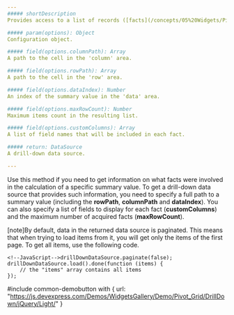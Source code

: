 ```yaml
---
##### shortDescription
Provides access to a list of records ([facts](/concepts/05%20Widgets/PivotGrid/010%20Visual%20Elements/04%20Summary%20Values.md '/Documentation/Guide/Widgets/PivotGrid/Visual_Elements/#Summary_Values')) that were used to calculate a specific summary.

##### param(options): Object
Configuration object.

##### field(options.columnPath): Array
A path to the cell in the 'column' area.

##### field(options.rowPath): Array
A path to the cell in the 'row' area.

##### field(options.dataIndex): Number
An index of the summary value in the 'data' area.

##### field(options.maxRowCount): Number
Maximum items count in the resulting list.

##### field(options.customColumns): Array
A list of field names that will be included in each fact.

##### return: DataSource
A drill-down data source.

---
```

Use this method if you need to get information on what facts were involved in the calculation of a specific summary value. To get a drill-down data source that provides such information, you need to specify a full path to a summary value (including the **rowPath**, **columnPath** and **dataIndex**). You can also specify a list of fields to display for each fact (**customColumns**) and the maximum number of acquired facts (**maxRowCount**).

[note]By default, data in the returned data source is paginated. This means that when trying to load items from it, you will get only the items of the first page. To get all items, use the following code.

    <!--JavaScript-->drillDownDataSource.paginate(false);
    drillDownDataSource.load().done(function (items) {
        // the "items" array contains all items
    });

#include common-demobutton with {
    url: "https://js.devexpress.com/Demos/WidgetsGallery/Demo/Pivot_Grid/DrillDown/jQuery/Light/"
}